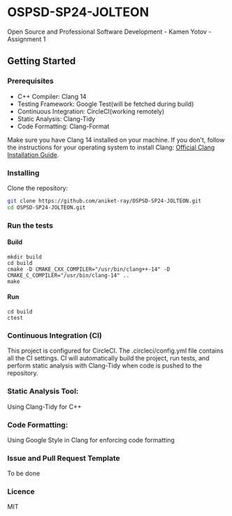 # OSPSD-SP24-JOLTEON
Open Source and Professional Software Development - Kamen Yotov - Assignment 1


## Getting Started

### Prerequisites

- C++ Compiler: Clang 14
- Testing Framework: Google Test(will be fetched during build)
- Continuous Integration: CircleCI(working remotely)
- Static Analysis: Clang-Tidy
- Code Formatting: Clang-Format

Make sure you have Clang 14 installed on your machine. If you don't, follow the instructions for your operating system to install Clang: [Official Clang Installation Guide](https://clang.llvm.org/get_started.html).

### Installing

Clone the repository:

```bash
git clone https://github.com/aniket-ray/OSPSD-SP24-JOLTEON.git
cd OSPSD-SP24-JOLTEON.git
```
### Run the tests
#### Build
```shell
mkdir build
cd build
cmake -D CMAKE_CXX_COMPILER="/usr/bin/clang++-14" -D CMAKE_C_COMPILER="/usr/bin/clang-14" ..
make
```
#### Run
```shell
cd build
ctest
```
### Continuous Integration (CI)
This project is configured for CircleCI. The .circleci/config.yml file contains all the CI settings. CI will automatically build the project, run tests, and perform static analysis with Clang-Tidy when code is pushed to the repository.


### Static Analysis Tool: 
Using Clang-Tidy for C++

### Code Formatting: 
Using Google Style in Clang for enforcing code formatting

### Issue and Pull Request Template
To be done
### Licence
MIT
